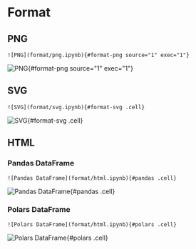 # Format

## PNG

```
![PNG](format/png.ipynb){#format-png source="1" exec="1"}
```

![PNG](format/png.ipynb){#format-png source="1" exec="1"}

## SVG

```
![SVG](format/svg.ipynb){#format-svg .cell}
```

![SVG](format/svg.ipynb){#format-svg .cell}

## HTML

### Pandas DataFrame

```
![Pandas DataFrame](format/html.ipynb){#pandas .cell}
```

![Pandas DataFrame](format/html.ipynb){#pandas .cell}

### Polars DataFrame

```
![Polars DataFrame](format/html.ipynb){#polars .cell}
```

![Polars DataFrame](format/html.ipynb){#polars .cell}

